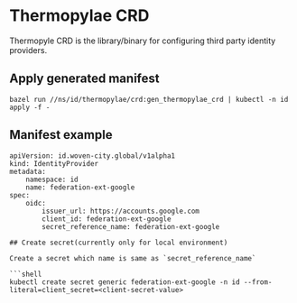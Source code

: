 # Thermopylae CRD

Thermopyle CRD is the library/binary for configuring third party identity providers.

## Apply generated manifest

```shell
bazel run //ns/id/thermopylae/crd:gen_thermopylae_crd | kubectl -n id apply -f -
```

## Manifest example

```
apiVersion: id.woven-city.global/v1alpha1
kind: IdentityProvider
metadata:
    namespace: id
    name: federation-ext-google
spec:
    oidc:
        issuer_url: https://accounts.google.com
        client_id: federation-ext-google
        secret_reference_name: federation-ext-google  

## Create secret(currently only for local environment)

Create a secret which name is same as `secret_reference_name`

```shell
kubectl create secret generic federation-ext-google -n id --from-literal=client_secret=<client-secret-value>
```



